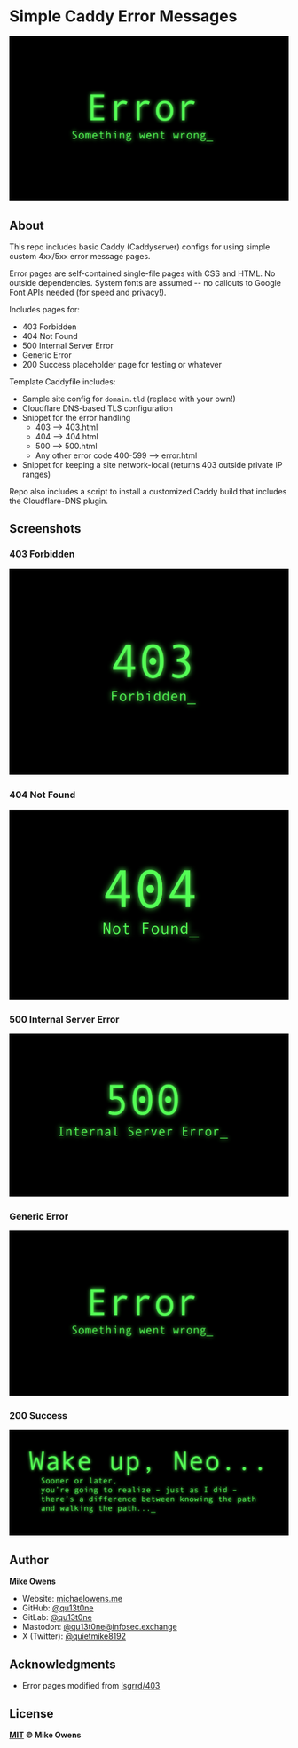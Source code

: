 # Simple Caddy Error Messages

![error page](./img/error.png)

## About

This repo includes basic Caddy (Caddyserver) configs for using simple custom 4xx/5xx error message pages. 

Error pages are self-contained single-file pages with CSS and HTML. No outside dependencies. System fonts are assumed -- no callouts to Google Font APIs needed (for speed and privacy!).

Includes pages for:

- 403 Forbidden
- 404 Not Found
- 500 Internal Server Error
- Generic Error
- 200 Success placeholder page for testing or whatever

Template Caddyfile includes:

- Sample site config for `domain.tld` (replace with your own!)
- Cloudflare DNS-based TLS configuration
- Snippet for the error handling
    - 403 --> 403.html
    - 404 --> 404.html
    - 500 --> 500.html
    - Any other error code 400-599 --> error.html
- Snippet for keeping a site network-local (returns 403 outside private IP ranges)

Repo also includes a script to install a customized Caddy build that includes the Cloudflare-DNS plugin.

## Screenshots

### 403 Forbidden

![403 page](./img/403.png)

### 404 Not Found

![404 page](./img/404.png)

### 500 Internal Server Error

![500 page](./img/500.png)

### Generic Error

![error page](./img/error.png)

### 200 Success

![200 page](./img/200.png)

## Author

**Mike Owens**

- Website:  [michaelowens.me](https://michaelowens.me)
- GitHub:   [@qu13t0ne](https://github.com/qu13t0ne)
- GitLab:   [@qu13t0ne](https://gitlab.com/qu13t0ne)
- Mastodon: [@qu13t0ne@infosec.exchange](https://infosec.exchange/@qu13t0ne)
- X (Twitter):  [@quietmike8192](https://x.com/qu13t0ne)

## Acknowledgments

- Error pages modified from [lsgrrd/403](https://codepen.io/lsgrrd/pen/BObbYY)

## License

**[MIT](LICENSE) © Mike Owens**
